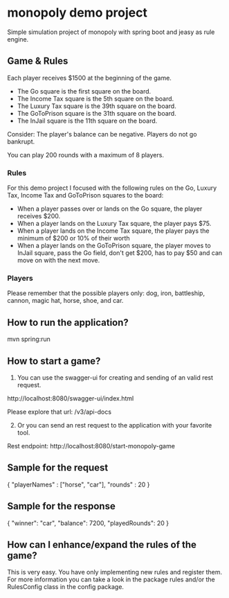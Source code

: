 # monopoly demo project
Simple simulation project of monopoly with spring boot and jeasy as rule engine.

## Game & Rules

Each player receives $1500 at the beginning of the game.

- The Go square is the first square on the board.
- The Income Tax square is the 5th square on the board.
- The Luxury Tax square is the 39th square on the board. 
- The GoToPrison square is the 31th square on the board.
- The InJail square is the 11th square on the board.

Consider: The player's balance can be negative. Players do not go bankrupt.

You can play 200 rounds with a maximum of 8 players. 

### Rules
For this demo project I focused with the following rules on the Go, Luxury Tax, Income Tax and GoToPrison squares to the board:
* When a player passes over or lands on the Go square, the player receives $200.
* When a player lands on the Luxury Tax square, the player pays $75.
* When a player lands on the Income Tax square, the player pays the minimum of $200
  or 10% of their worth
* When a player lands on the GoToPrison square, the player moves to InJail square, pass the Go field, don't get $200, 
  has to pay $50 and can move on with the next move.

### Players
Please remember that the possible players only:
dog, iron, battleship, cannon, magic hat, horse, shoe, and car.

## How to run the application?
mvn spring:run

## How to start a game?

1. You can use the swagger-ui for creating and sending of an valid rest request.

http://localhost:8080/swagger-ui/index.html

Please explore that url: /v3/api-docs

2. Or you can send an rest request to the application with your favorite tool.

Rest endpoint: http://localhost:8080/start-monopoly-game

## Sample for the request
{
"playerNames" : ["horse", "car"],
"rounds" : 20
}

## Sample for the response
{
"winner": "car",
"balance": 7200,
"playedRounds": 20
}

## How can I enhance/expand the rules of the game?
This is very easy. You have only implementing new rules and register them.
For more information you can take a look in the package rules and/or the RulesConfig class in the config package.
